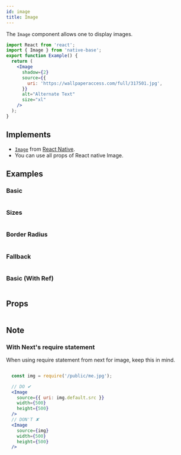 ```yaml
---
id: image
title: Image
---
```


The `Image` component allows one to display images.

```jsx isShowcase
import React from 'react';
import { Image } from 'native-base';
export function Example() {
  return (
    <Image
      shadow={2}
      source={{
        uri: 'https://wallpaperaccess.com/full/317501.jpg',
      }}
      alt="Alternate Text"
      size="xl"
    />
  );
}
```

## Implements

- [`Image`](https://reactnative.dev/docs/image) from [React Native](https://reactnative.dev).
- You can use all props of React native Image.

## Examples

### Basic

```ComponentSnackPlayer path=components,primitives,Image,Basic.tsx

```

### Sizes

```ComponentSnackPlayer path=components,primitives,Image,Sizes.tsx

```

### Border Radius

```ComponentSnackPlayer path=components,primitives,Image,BorderRadius.tsx

```

### Fallback

```ComponentSnackPlayer path=components,primitives,Image,FallbackSupport.tsx

```

### Basic (With Ref)

```ComponentSnackPlayer path=components,primitives,Image,WithRef.tsx

```

## Props

```ComponentPropTable path=primitives,Image,index.tsx  showStylingProps=true

```

## Note

### With Next's require statement

When using require statement from next for image, keep this in mind.

```jsx

  const img = require('/public/me.jpg');

  // DO ✔
  <Image
    source={{ uri: img.default.src }}
    width={500}
    height={500}
  />
  // DON'T ✘
  <Image
    source={img}
    width={500}
    height={500}
  />


```
